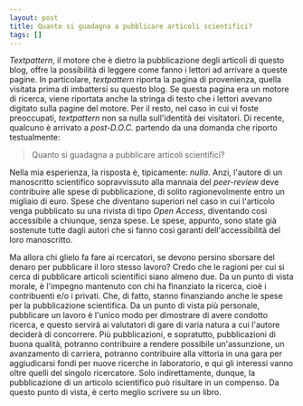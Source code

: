 ```yaml
---
layout: post
title: Quanto si guadagna a pubblicare articoli scientifici?
tags: []
---
```


*Textpattern*, il motore che è dietro la pubblicazione degli articoli di questo blog, offre la possibilità di leggere come fanno i lettori ad arrivare a queste pagine. In particolare, *textpattern* riporta la pagina di provenienza, quella visitata prima di imbattersi su questo blog. Se questa pagina era un motore di ricerca, viene riportata anche la stringa di testo che i lettori avevano digitato sulla pagine del motore. Per il resto, nel caso in cui vi foste preoccupati, *textpattern* non sa nulla sull'identità dei visitatori. Di recente, qualcuno è arrivato a *post-D.O.C.* partendo da una domanda che riporto testualmente:

> Quanto si guadagna a pubblicare articoli scientifici?

Nella mia esperienza, la risposta è, tipicamente: *nulla*. Anzi, l'autore di un manoscritto scientifico sopravvissuto alla mannaia del *peer-review* deve contribuire alle spese di pubblicazione, di solito ragionevolmente entro un migliaio di euro. Spese che diventano superiori nel caso in cui l'articolo venga pubblicato su una rivista di tipo *Open Access*, diventando così accessibile a chiunque, senza spese. Le spese, appunto, sono state già sostenute tutte dagli autori che si fanno così garanti dell'accessibilità del loro manoscritto.

Ma allora chi glielo fa fare ai rcercatori, se devono persino sborsare del denaro per pubblicare il loro stesso lavoro? Credo che le ragioni per cui si cerca di pubblicare articoli scientifici siano almeno due. Da un punto di vista morale, è l'impegno mantenuto con chi ha finanziato la ricerca, cioè i contribuenti e/o i privati. Che, di fatto, stanno finanziando anche le spese per la pubblicazione scientifica. Da un punto di vista più personale, pubblicare un lavoro è l'unico modo per dimostrare di avere condotto ricerca, e questo servirà ai valutatori di gare di varia natura a cui l'autore deciderà di concorrere. Più pubblicazioni, e sopratutto, pubblicazioni di buona qualità, potranno contribuire a rendere possibile un'assunzione, un avanzamento di carriera, potranno contribuire alla vittoria in una gara per aggiudicarsi fondi per nuove ricerche in laboratorio, e qui gli interessi vanno oltre quelli del singolo ricercatore. Solo indirettamente, dunque, la pubblicazione di un articolo scientifico può risultare in un compenso. Da questo punto di vista, è certo meglio scrivere su un libro.

